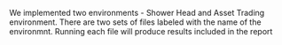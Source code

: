 We implemented two environments - Shower Head and Asset Trading environment. There are two sets of files labeled with the name of the environmnt. Running each file will produce results included in the report
